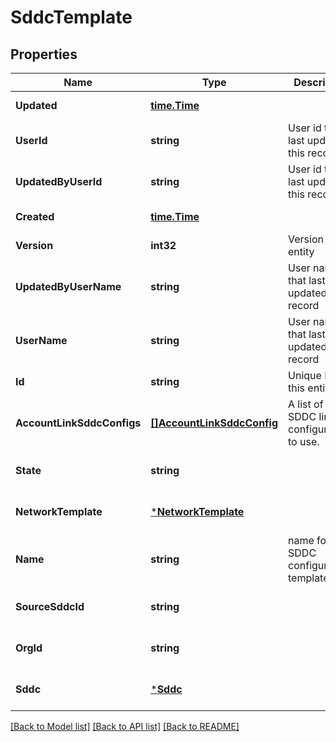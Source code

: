 # SddcTemplate

## Properties
Name | Type | Description | Notes
------------ | ------------- | ------------- | -------------
**Updated** | [**time.Time**](time.Time.md) |  | [default to null]
**UserId** | **string** | User id that last updated this record | [default to null]
**UpdatedByUserId** | **string** | User id that last updated this record | [default to null]
**Created** | [**time.Time**](time.Time.md) |  | [default to null]
**Version** | **int32** | Version of this entity | [default to null]
**UpdatedByUserName** | **string** | User name that last updated this record | [optional] [default to null]
**UserName** | **string** | User name that last updated this record | [default to null]
**Id** | **string** | Unique ID for this entity | [default to null]
**AccountLinkSddcConfigs** | [**[]AccountLinkSddcConfig**](AccountLinkSddcConfig.md) | A list of the SDDC linking configurations to use. | [optional] [default to null]
**State** | **string** |  | [optional] [default to null]
**NetworkTemplate** | [***NetworkTemplate**](NetworkTemplate.md) |  | [optional] [default to null]
**Name** | **string** | name for SDDC configuration template | [optional] [default to null]
**SourceSddcId** | **string** |  | [optional] [default to null]
**OrgId** | **string** |  | [optional] [default to null]
**Sddc** | [***Sddc**](Sddc.md) |  | [optional] [default to null]

[[Back to Model list]](../README.md#documentation-for-models) [[Back to API list]](../README.md#documentation-for-api-endpoints) [[Back to README]](../README.md)

